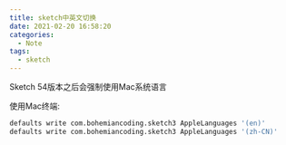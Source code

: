 ```yaml
---
title: sketch中英文切换
date: 2021-02-20 16:58:20
categories:
  - Note
tags:
  - sketch
---
```


Sketch 54版本之后会强制使用Mac系统语言

使用Mac终端:

```sh
defaults write com.bohemiancoding.sketch3 AppleLanguages '(en)'
defaults write com.bohemiancoding.sketch3 AppleLanguages '(zh-CN)'
```
